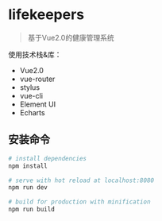 # lifekeepers

> 基于Vue2.0的健康管理系统

使用技术栈&库：
- Vue2.0
- vue-router
- stylus
- vue-cli
- Element UI
- Echarts

## 安装命令

``` bash
# install dependencies
npm install

# serve with hot reload at localhost:8080
npm run dev

# build for production with minification
npm run build

```


